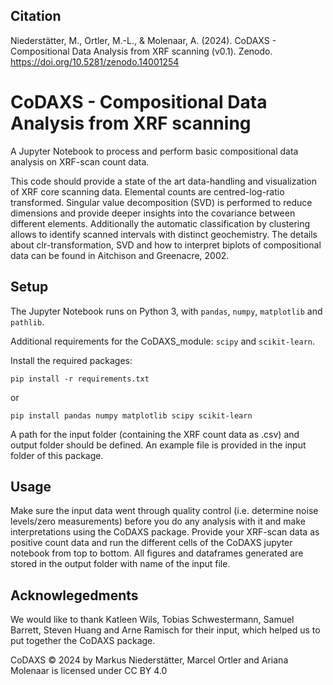 ## Citation
Niederstätter, M., Ortler, M.-L., & Molenaar, A. (2024). CoDAXS - Compositional Data Analysis from XRF scanning (v0.1). Zenodo. https://doi.org/10.5281/zenodo.14001254

# CoDAXS - Compositional Data Analysis from XRF scanning

A Jupyter Notebook to process and perform basic compositional data analysis on XRF-scan count data. 

This code should provide a state of the art data-handling and visualization of XRF core scanning data. Elemental counts are centred-log-ratio transformed. Singular value decomposition (SVD) is performed to reduce dimensions and provide deeper insights into the covariance between different elements. Additionally the automatic classification by clustering allows to identify scanned intervals with distinct geochemistry. The details about clr-transformation, SVD and how to interpret biplots of compositional data can be found in Aitchison and Greenacre, 2002. 


## Setup
The Jupyter Notebook runs on Python 3, with `pandas`, `numpy`, `matplotlib` and `pathlib`.

Additional requirements for the CoDAXS_module: `scipy` and `scikit-learn`.

Install the required packages:
```
pip install -r requirements.txt
```

or 

```
pip install pandas numpy matplotlib scipy scikit-learn
```

A path for the input folder (containing the XRF count data as .csv) and output folder should be defined. An example file is provided in the input folder of this package.


## Usage
Make sure the input data went through quality control (i.e. determine noise levels/zero measurements) before you do any analysis with it and make interpretations using the CoDAXS package. 
Provide your XRF-scan data as positive count data and run the different cells of the CoDAXS jupyter notebook from top to bottom.
All figures and dataframes generated are stored in the output folder with name of the input file.

## Acknowlegedments
We would like to thank Katleen Wils, Tobias Schwestermann, Samuel Barrett, Steven Huang and Arne Ramisch for their input, which helped us to put together the CoDAXS package.


CoDAXS © 2024 by Markus Niederstätter, Marcel Ortler and Ariana Molenaar is licensed under CC BY 4.0 
